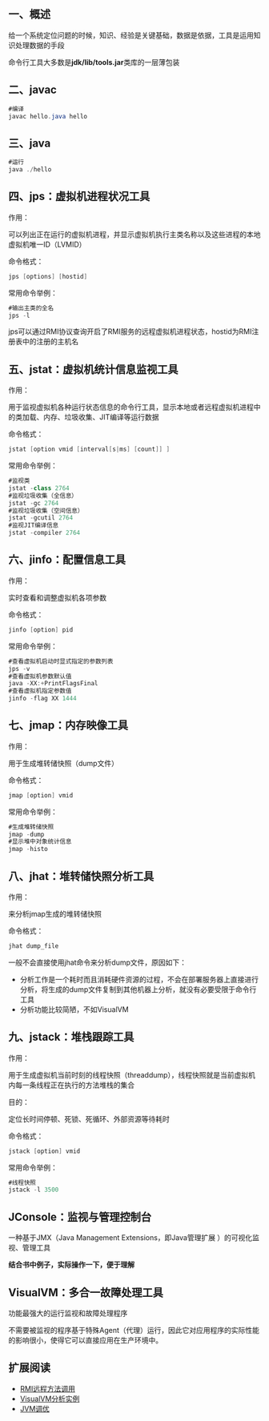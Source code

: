 ## 一、概述

给一个系统定位问题的时候，知识、经验是关键基础，数据是依据，工具是运用知识处理数据的手段

命令行工具大多数是**jdk/lib/tools.jar**类库的一层薄包装

## 二、javac

```java
#编译
javac hello.java hello
```

## 三、java

```java
#运行
java ./hello
```

<!-- more -->

## 四、jps：虚拟机进程状况工具

作用：

可以列出正在运行的虚拟机进程，并显示虚拟机执行主类名称以及这些进程的本地虚拟机唯一ID（LVMID）

命令格式：

```java
jps [options] [hostid]
```

常用命令举例：

```java
#输出主类的全名
jps -l
```

jps可以通过RMI协议查询开启了RMI服务的远程虚拟机进程状态，hostid为RMI注册表中的注册的主机名

## 五、jstat：虚拟机统计信息监视工具

作用：

用于监视虚拟机各种运行状态信息的命令行工具，显示本地或者远程虚拟机进程中的类加载、内存、垃圾收集、JIT编译等运行数据

命令格式：

```java
jstat [option vmid [interval[s|ms] [count]] ]
```

常用命令举例：

```java
#监视类
jstat -class 2764
#监视垃圾收集（全信息）    
jstat -gc 2764
#监视垃圾收集（空间信息） 
jstat -gcutil 2764
#监视JIT编译信息    
jstat -compiler 2764
```

## 六、jinfo：配置信息工具

作用：

实时查看和调整虚拟机各项参数

命令格式：

```java
jinfo [option] pid
```

常用命令举例：

```java
#查看虚拟机启动时显式指定的参数列表
jps -v
#查看虚拟机参数默认值
java -XX:+PrintFlagsFinal
#查看虚拟机指定参数值
jinfo -flag XX 1444
```

## 七、jmap：内存映像工具

作用：

用于生成堆转储快照（dump文件）

命令格式：

```java
jmap [option] vmid
```

常用命令举例：

```java
#生成堆转储快照
jmap -dump
#显示堆中对象统计信息
jmap -histo
```

## 八、jhat：堆转储快照分析工具

作用：

来分析jmap生成的堆转储快照

命令格式：

```java
jhat dump_file
```

一般不会直接使用jhat命令来分析dump文件，原因如下：

- 分析工作是一个耗时而且消耗硬件资源的过程，不会在部署服务器上直接进行分析，将生成的dump文件复制到其他机器上分析，就没有必要受限于命令行工具
- 分析功能比较简陋，不如VisualVM

## 九、jstack：堆栈跟踪工具

作用：

用于生成虚拟机当前时刻的线程快照（threaddump），线程快照就是当前虚拟机内每一条线程正在执行的方法堆栈的集合

目的：

定位长时间停顿、死锁、死循环、外部资源等待耗时

命令格式：

```java
jstack [option] vmid
```

常用命令举例：

```java
#线程快照
jstack -l 3500
```

## JConsole：监视与管理控制台

一种基于JMX（Java Management Extensions，即Java管理扩展 ）的可视化监视、管理工具

**结合书中例子，实际操作一下，便于理解**

## VisualVM：多合一故障处理工具

功能最强大的运行监视和故障处理程序

不需要被监视的程序基于特殊Agent（代理）运行，因此它对应用程序的实际性能的影响很小，使得它可以直接应用在生产环境中。

## 扩展阅读

- [RMI远程方法调用](https://www.cnblogs.com/xt0810/p/3640167.html)
- [VisualVM分析实例](https://www.cnblogs.com/happy-rabbit/p/6232581.html)
- [JVM调优](https://www.cnblogs.com/ceshi2016/p/8447989.html)







